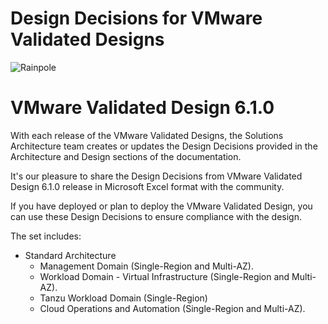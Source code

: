 # Design Decisions for VMware Validated Designs

![Rainpole](icon.png)

# VMware Validated Design 6.1.0

With each release of the VMware Validated Designs, the Solutions Architecture team creates or updates the Design Decisions provided in the Architecture and Design sections of the documentation. 

It's our pleasure to share the Design Decisions from VMware Validated Design 6.1.0 release in Microsoft Excel format with the community. 

If you have deployed or plan to deploy the VMware Validated Design, you can use these Design Decisions to ensure compliance with the design.

The set includes:

* Standard Architecture
    * Management Domain (Single-Region and Multi-AZ).
    * Workload Domain - Virtual Infrastructure (Single-Region and Multi-AZ).
    * Tanzu Workload Domain (Single-Region)
    * Cloud Operations and Automation (Single-Region and Multi-AZ).

